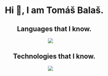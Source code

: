 <div id="user-content-toc">
<ul align="center">
  <summary><h1>Hi 👋, I am Tomáš Balaš.</h3></summary>
</ul>
</div>

<div id="user-content-toc">
<ul align="center">
  <summary><h2 align="center">Languages that I know.</h2></summary>
</ul>
</div>
<p align="center">
  <a href="https://skillicons.dev">
    <img src="https://skillicons.dev/icons?i=css,html,js,py,react,cs,net,php,bash,bootstrap,lua&perline=14" />
  </a>
</p>

<div id="user-content-toc">
<ul align="center">
  <summary><h2 align="center">Technologies that I know.</h2></summary>
</ul>
</div>
<p align="center">
  <a href="https://skillicons.dev">
    <img src="https://skillicons.dev/icons?i=git,github,linux,vscode,blender,godot,kali,,stackoverflow,windows,ai,ps,pr,visualstudio&perline=14" />
  </a>
</p>
